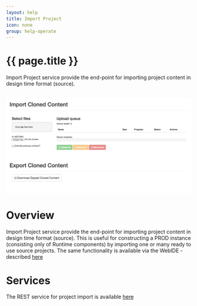 ```yaml
---
layout: help
title: Import Project
icon: none
group: help-operate
---
```


{{ page.title }}
===

Import Project service provide the end-point for importing project content in design time format (source). 


<br>
	<img class="img-responsive" src="/help/images/operate/operate_clone.png"/>
<br>

Overview
=====

Import Project service provide the end-point for importing project content in design time format (source). This is useful for constructing a PROD instance (consisting only of Runtime components) by importing one or many ready to use source projects.
The same functionality is available via the WebIDE - described [here](backup.html)


Services
====

The REST service for project import is available [here](service_project_import.html)
